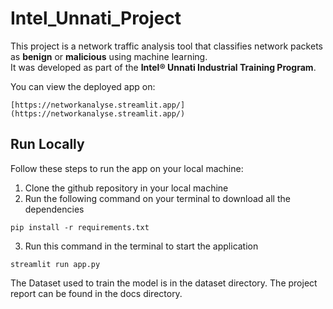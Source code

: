 # Intel_Unnati_Project
This project is a network traffic analysis tool that classifies network packets as **benign** or **malicious** using machine learning.  
It was developed as part of the **Intel® Unnati Industrial Training Program**.

You can view the deployed app on: 
```
[https://networkanalyse.streamlit.app/](https://networkanalyse.streamlit.app/)
```

## Run Locally

Follow these steps to run the app on your local machine:

1. Clone the github repository in your local machine
2. Run the following command on your terminal to download all the dependencies
  ```
  pip install -r requirements.txt
  ```
3. Run this command in the terminal to start the application
  ```
  streamlit run app.py
  ```
The Dataset used to train the model is in the dataset directory.
The project report can be found in the docs directory.
